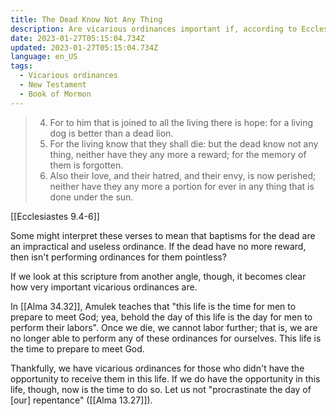```yaml
---
title: The Dead Know Not Any Thing
description: Are vicarious ordinances important if, according to Ecclesiastes, "the dead know not any thing, neither have they any more reward"?
date: 2023-01-27T05:15:04.734Z
updated: 2023-01-27T05:15:04.734Z
language: en_US
tags:
  - Vicarious ordinances
  - New Testament
  - Book of Mormon
---
```


> 4. For to him that is joined to all the living there is hope: for a living dog is better than a dead lion.
> 5. For the living know that they shall die: but the dead know not any thing, neither have they any more a reward; for the memory of them is forgotten.
> 6. Also their love, and their hatred, and their envy, is now perished; neither have they any more a portion for ever in any thing that is done under the sun.

[[Ecclesiastes 9.4-6]]

Some might interpret these verses to mean that baptisms for the dead are an impractical and useless ordinance. If the dead have no more reward, then isn't performing ordinances for them pointless?

If we look at this scripture from another angle, though, it becomes clear how very important vicarious ordinances are.

In [[Alma 34.32]], Amulek teaches that "this life is the time for men to prepare to meet God; yea, behold the day of this life is the day for men to perform their labors". Once we die, we cannot labor further; that is, we are no longer able to perform any of these ordinances for ourselves. This life is the time to prepare to meet God.

Thankfully, we have vicarious ordinances for those who didn't have the opportunity to receive them in this life. If we do have the opportunity in this life, though, now is the time to do so. Let us not "procrastinate the day of [our] repentance" ([[Alma 13.27]]).
